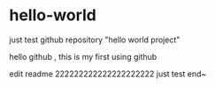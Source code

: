 # hello-world
just test github repository "hello world project"

hello github , this is my first using github

edit readme 222222222222222222222
just test end~
